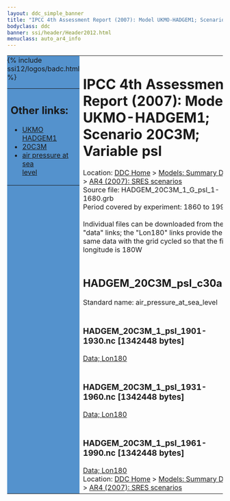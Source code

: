 ```yaml
---
layout: ddc_simple_banner
title: "IPCC 4th Assessment Report (2007): Model UKMO-HADGEM1; Scenario 20C3M; Variable psl"
bodyclass: ddc
banner: ssi/header/Header2012.html
menuclass: auto_ar4_info
---
```



<table width="100%" border="0" cellspacing="0" cellpadding="0" style="border-collapse: collapse;">
<tr style="margin:0;padding:0;border:0;">
<td style="margin:0;padding:0;border:0;height:1pt;width:150pt;background:#5492CD;" valign="top" >

<div id="lh-col2" class="auto_ar4_info">
<table class="menumain" bgcolor="#5492CD" cellspacing="0" width="100%" border="0">
<tr><td>
<h2> Other links:</h2>
<ul>
<li><a href="/auto/ar4/model-UKMO-HADGEM1.html">UKMO<br/>HADGEM1</a></li>
<li><a href="/auto/ar4/scenario-20C3M.html">20C3M</a></li>
<li><a href="/auto/ar4/var-air_pressure_at_sea_level.html">air pressure at sea<br/> level</a></li>
</ul>
</td></tr>
{% include ssi12/logos/badc.html %}
</table>
</div>
</td>
<td><h1>IPCC 4th Assessment Report (2007): Model UKMO-HADGEM1; Scenario 20C3M; Variable psl</h1>

<!-- Breadcrumb1 -->
<div id="breadcrumb1" align="left">
Location: <a href="/index.html">DDC Home</a> > <a href="/sim/gcm_clim/">Models: Summary Data</a>
> <a href="/sim/gcm_clim/SRES_AR4/index.html">AR4 (2007): SRES scenarios</a>
</div>
<!-- End of Breadcrumb1 -->Source file: HADGEM_20C3M_1_G_psl_1-1680.grb
<br/>
Period covered by experiment: 1860 to 1999<br/>
<br/>Individual files can be downloaded from the "data" links; the "Lon180" links provide the same data
         with the grid cycled so that the first longitude is 180W<br/>
<br/><h2>HADGEM_20C3M_psl_c30a.tar</h2>
Standard name: air_pressure_at_sea_level<br>
<br/><h3>HADGEM_20C3M_1_psl_1901-1930.nc [1342448 bytes]</h3>
<a href="/cgi-bin/downl/ar4_nc/psl/HADGEM_20C3M_1_psl_1901-1930.nc">Data; </a><a href="/cgi-bin/downl/ar4_nc/psl/HADGEM_20C3M_1_psl_1901-1930.cyto180.nc"> Lon180</a><br/>
<br/><h3>HADGEM_20C3M_1_psl_1931-1960.nc [1342448 bytes]</h3>
<a href="/cgi-bin/downl/ar4_nc/psl/HADGEM_20C3M_1_psl_1931-1960.nc">Data; </a><a href="/cgi-bin/downl/ar4_nc/psl/HADGEM_20C3M_1_psl_1931-1960.cyto180.nc"> Lon180</a><br/>
<br/><h3>HADGEM_20C3M_1_psl_1961-1990.nc [1342448 bytes]</h3>
<a href="/cgi-bin/downl/ar4_nc/psl/HADGEM_20C3M_1_psl_1961-1990.nc">Data; </a><a href="/cgi-bin/downl/ar4_nc/psl/HADGEM_20C3M_1_psl_1961-1990.cyto180.nc"> Lon180</a><br/>
<!-- Breadcrumb2 -->
<div id="breadcrumb2" align="left">
Location: <a href="/index.html">DDC Home</a> > <a href="/sim/gcm_clim/">Models: Summary Data</a>
> <a href="/sim/gcm_clim/SRES_AR4/index.html">AR4 (2007): SRES scenarios</a>
</div>
<!-- End of Breadcrumb2 --></td></tr></table>
